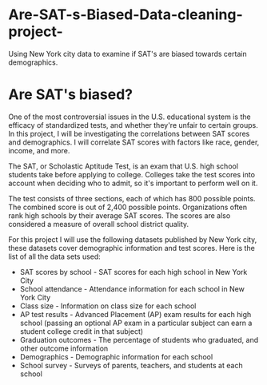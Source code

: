 # Are-SAT-s-Biased-Data-cleaning-project-
Using New York city data to examine if SAT's are biased towards certain demographics.

# Are SAT's biased?
One of the most controversial issues in the U.S. educational system is the efficacy of standardized tests, and whether they're unfair to certain groups. In this project, I will be investigating the correlations between SAT scores and demographics. I will correlate SAT scores with factors like race, gender, income, and more.

The SAT, or Scholastic Aptitude Test, is an exam that U.S. high school students take before applying to college. Colleges take the test scores into account when deciding who to admit, so it's important to perform well on it.

The test consists of three sections, each of which has 800 possible points. The combined score is out of 2,400 possible points. Organizations often rank high schools by their average SAT scores. The scores are also considered a measure of overall school district quality.

For this project I will use the following datasets published by New York city, these datasets cover demographic information and test scores. Here is the list of all the data sets used:

* SAT scores by school - SAT scores for each high school in New York City
* School attendance - Attendance information for each school in New York City
* Class size - Information on class size for each school
* AP test results - Advanced Placement (AP) exam results for each high school (passing an optional AP exam in a particular subject can earn a student college credit in that subject)
* Graduation outcomes - The percentage of students who graduated, and other outcome information
* Demographics - Demographic information for each school
* School survey - Surveys of parents, teachers, and students at each school
